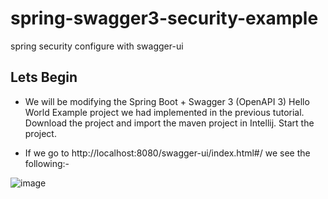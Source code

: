 # spring-swagger3-security-example
spring security configure with swagger-ui

## Lets Begin
* We will be modifying the Spring Boot + Swagger 3 (OpenAPI 3) Hello World Example project we had implemented in the previous tutorial.
Download the project and import the maven project in Intellij. Start the project. 

* If we go to http://localhost:8080/swagger-ui/index.html#/ we see the following:-

![image](https://user-images.githubusercontent.com/88486204/189455737-2c1139e2-4cfe-4a93-b411-813442d18960.png)
